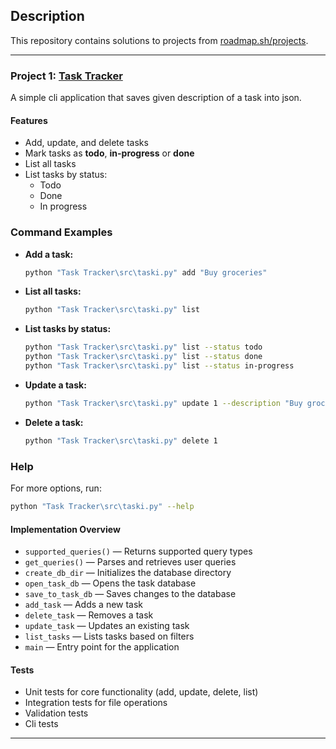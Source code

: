 ## Description

This repository contains solutions to projects from [roadmap.sh/projects](https://roadmap.sh/projects).

---

### Project 1: [Task Tracker](https://roadmap.sh/projects/task-tracker)

A simple cli application that saves given description of a task into json.

#### Features

- Add, update, and delete tasks
- Mark tasks as **todo**, **in-progress** or **done**
- List all tasks
- List tasks by status:
    - Todo
    - Done
    - In progress

### Command Examples

- **Add a task:**
  ```sh
  python "Task Tracker\src\taski.py" add "Buy groceries"
  ```

- **List all tasks:**
  ```sh
  python "Task Tracker\src\taski.py" list
  ```

- **List tasks by status:**
  ```sh
  python "Task Tracker\src\taski.py" list --status todo
  python "Task Tracker\src\taski.py" list --status done
  python "Task Tracker\src\taski.py" list --status in-progress
  ```

- **Update a task:**
  ```sh
  python "Task Tracker\src\taski.py" update 1 --description "Buy groceries and cook dinner" --status in-progress
  ```

- **Delete a task:**
  ```sh
  python "Task Tracker\src\taski.py" delete 1
  ```

### Help

For more options, run:
```sh
python "Task Tracker\src\taski.py" --help
```

#### Implementation Overview

- `supported_queries()` — Returns supported query types
- `get_queries()` — Parses and retrieves user queries
- `create_db_dir` — Initializes the database directory
- `open_task_db` — Opens the task database
- `save_to_task_db` — Saves changes to the database
- `add_task` — Adds a new task
- `delete_task` — Removes a task
- `update_task` — Updates an existing task
- `list_tasks` — Lists tasks based on filters
- `main` — Entry point for the application

#### Tests

- Unit tests for core functionality (add, update, delete, list)
- Integration tests for file operations
- Validation tests
- Cli tests

---
